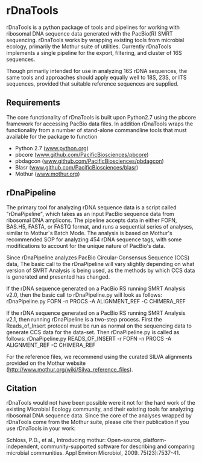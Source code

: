 # rDnaTools #

rDnaTools is a python package of tools and pipelines for working with
ribosomal DNA sequence data generated with the PacBio(R) SMRT sequencing.
rDnaTools works by wrapping existing tools from microbial ecology,
primarily the Mothur suite of utilities.  Currently rDnaTools implements
a single pipeline for the export, filtering, and cluster of 16S sequences.

Though primarily intended for use in analyzing 16S rDNA sequences, the
same tools and approaches should apply equally well to 18S, 23S, or ITS
sequences, provided that suitable reference sequences are supplied.


## Requirements ##

The core functionality of rDnaTools is built upon Python2.7 using the
pbcore framework for accessing PacBio data files.  In addition rDnaTools
wraps the functionality from a number of stand-alone commandline tools
that must available for the package to function
* Python 2.7 (www.python.org)
* pbcore (www.github.com/PacificBiosciences/pbcore)
* pbdagcon (www.github.com/PacificBiosciences/pbdagcon)
* Blasr (www.github.com/PacificBiosciences/blasr)
* Mothur (www.mothur.org)


## rDnaPipeline ##

The primary tool for analyzing rDNA sequence data is a script called
"rDnaPipeline", which takes as an input PacBio sequence data from ribosomal
DNA amplicons.  The pipeline accepts data in either FOFN, BAS.H5, FASTA, or
FASTQ format, and runs a sequential series of analyses, similar to Mothur`s
Batch Mode.  The analysis is based on Mothur's recommended SOP for analyzing
454 rDNA sequence tags, with some modifications to account for the unique
nature of PacBio's data.

Since rDnaPipeline analyzes PacBio Circular-Consensus Sequence (CCS) data,
The basic call to the rDnaPipeline will vary slightly depending on what version
of SMRT Analysis is being used, as the methods by which CCS data is generated
and presented has changed.

If the rDNA sequence generated on a PacBio RS running SMRT Analysis v2.0, then
the basic call to rDnaPipeline.py will look as follows:
rDnaPipeline.py FOFN -n PROCS -A ALIGNMENT_REF -C CHIMERA_REF

If the rDNA sequence generated on a PacBio RS running SMRT Analysis v2.1, then
running rDnaPipeline is a two-step process.  First the Reads_of_Insert protocol
must be run as normal on the sequencing data to generate CCS data for the data-set.
Then rDnaPipeline.py is called as follows:
rDnaPipeline.py READS_OF_INSERT -r FOFN -n PROCS -A ALIGNMENT_REF -C CHIMERA_REF

For the reference files, we recommend using the curated SILVA alignments provided
on the Mothur website (http://www.mothur.org/wiki/Silva_reference_files).


## Citation ##

rDnaTools would not have been possible were it not for the hard work of the
existing Microbial Ecology community, and their existing tools for analyzing
ribosomal DNA sequence data.  Since the core of the analyses wrapped by 
rDnaTools come from the Mothur suite, please cite their publication if you 
use rDnaTools in your work:

Schloss, P.D., et al., Introducing mothur: Open-source, platform-independent, 
community-supported software for describing and comparing microbial communities. 
Appl Environ Microbiol, 2009. 75(23):7537-41.